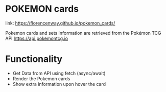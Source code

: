 # POKEMON cards
link: https://florencenway.github.io/pokemon_cards/


Pokemon cards and sets information are retrieved from the Pokémon TCG API https://api.pokemontcg.io 

# Functionality

- Get Data from API using fetch (async/await)
- Render the Pokemon cards
- Show extra information upon hover the card
